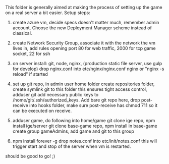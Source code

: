 This folder is generally aimed at making the process of setting up the game on a real server a bit easier. Setup steps:

1. create azure vm, decide specs doesn't matter much, remember admin account. Choose the new Deployment Manager scheme instead of classical.
2. create Network Security Group, associate it with the network the vm lives in, add rules opening port 80 for web traffic, 2000 for tcp game socket, 22 for ssh
3. on server install:
git,
node,
nginx, (production static file server, use gulp for develop)
drop nginx.conf into etc/nginx/nginx.conf
nginx or "nginx -s reload" if started

4. set up git repo, in admin user home folder create repositories folder,
create symlink git to this folder this ensures tight access control, adduser git add necessary public keys to /home/git/.ssh/authorized_keys. Add bare git repo here, drop post-receive into hooks folder, make sure post-receive has chmod 711 so it can be executed on receive.

5. adduser game, do following into home/game
git clone ige repo, npm install ige/server
git clone base-game repo, npm install in base-game
create group gameAdmins, add game and git to this group

6. npm install forever -g
drop notes.conf into etc/init/notes.conf this will trigger start and stop of the server when vm is restarted.

should be good to go! ;)
